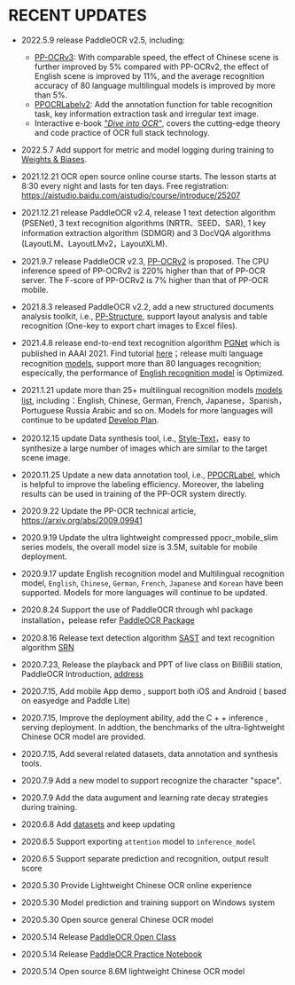 # RECENT UPDATES
- 2022.5.9 release PaddleOCR v2.5, including:
    - [PP-OCRv3](./ppocr_introduction_en.md#pp-ocrv3): With comparable speed, the effect of Chinese scene is further improved by 5% compared with PP-OCRv2, the effect of English scene is improved by 11%, and the average recognition accuracy of 80 language multilingual models is improved by more than 5%.
    - [PPOCRLabelv2](https://github.com/PFCCLab/PPOCRLabel/blob/main/README.md): Add the annotation function for table recognition task, key information extraction task and irregular text image.
    - Interactive e-book [*"Dive into OCR"*](./ocr_book_en.md), covers the cutting-edge theory and code practice of OCR full stack technology.
- 2022.5.7 Add support for metric and model logging during training to [Weights & Biases](https://docs.wandb.ai/).
- 2021.12.21 OCR open source online course starts. The lesson starts at 8:30 every night and lasts for ten days. Free registration: https://aistudio.baidu.com/aistudio/course/introduce/25207
- 2021.12.21 release PaddleOCR v2.4, release 1 text detection algorithm (PSENet), 3 text recognition algorithms (NRTR、SEED、SAR), 1 key information extraction algorithm (SDMGR) and 3 DocVQA algorithms (LayoutLM、LayoutLMv2，LayoutXLM).
- 2021.9.7 release PaddleOCR v2.3, [PP-OCRv2](#PP-OCRv2) is proposed. The CPU inference speed of PP-OCRv2 is 220% higher than that of PP-OCR server. The F-score of PP-OCRv2 is 7% higher than that of PP-OCR mobile.
- 2021.8.3 released PaddleOCR v2.2, add a new structured documents analysis toolkit, i.e., [PP-Structure](https://github.com/PaddlePaddle/PaddleOCR/blob/release/2.2/ppstructure/README.md), support layout analysis and table recognition (One-key to export chart images to Excel files).
- 2021.4.8 release end-to-end text recognition algorithm [PGNet](https://www.aaai.org/AAAI21Papers/AAAI-2885.WangP.pdf) which is published in AAAI 2021. Find tutorial [here](https://github.com/PaddlePaddle/PaddleOCR/blob/release/2.1/doc/doc_en/pgnet_en.md)；release multi language recognition [models](https://github.com/PaddlePaddle/PaddleOCR/blob/release/2.1/doc/doc_en/multi_languages_en.md), support more than 80 languages recognition; especically, the performance of [English recognition model](https://github.com/PaddlePaddle/PaddleOCR/blob/release/2.1/doc/doc_en/models_list_en.md#English) is Optimized.

- 2021.1.21 update more than 25+ multilingual recognition models [models list](./models_list_en.md), including：English, Chinese, German, French, Japanese，Spanish，Portuguese Russia Arabic and so on.  Models for more languages will continue to be updated [Develop Plan](https://github.com/PaddlePaddle/PaddleOCR/issues/1048).
- 2020.12.15 update Data synthesis tool, i.e., [Style-Text](https://github.com/PFCCLab/StyleText/blob/main/README.md)，easy to synthesize a large number of images which are similar to the target scene image.
- 2020.11.25 Update a new data annotation tool, i.e., [PPOCRLabel](https://github.com/PFCCLab/PPOCRLabel/blob/main/README.md), which is helpful to improve the labeling efficiency. Moreover, the labeling results can be used in training of the PP-OCR system directly.
- 2020.9.22 Update the PP-OCR technical article, https://arxiv.org/abs/2009.09941
- 2020.9.19 Update the ultra lightweight compressed ppocr_mobile_slim series models, the overall model size is 3.5M, suitable for mobile deployment.
- 2020.9.17 update English recognition model and Multilingual recognition model, `English`, `Chinese`, `German`, `French`, `Japanese` and `Korean` have been supported. Models for more languages will continue to be updated.
- 2020.8.24 Support the use of PaddleOCR through whl package installation，pelease refer  [PaddleOCR Package](https://github.com/PaddlePaddle/PaddleOCR/blob/develop/doc/doc_en/whl_en.md)
- 2020.8.16 Release text detection algorithm [SAST](https://arxiv.org/abs/1908.05498) and text recognition algorithm [SRN](https://arxiv.org/abs/2003.12294)
- 2020.7.23, Release the playback and PPT of live class on BiliBili station, PaddleOCR Introduction, [address](https://aistudio.baidu.com/aistudio/course/introduce/1519)
- 2020.7.15, Add mobile App demo , support both iOS and  Android  ( based on easyedge and Paddle Lite)
- 2020.7.15, Improve the  deployment ability, add the C + +  inference , serving deployment. In addtion, the benchmarks of the ultra-lightweight Chinese OCR model are provided.
- 2020.7.15, Add several related datasets, data annotation and synthesis tools.
- 2020.7.9 Add a new model to support recognize the  character "space".
- 2020.7.9 Add the data augument and learning rate decay strategies during training.
- 2020.6.8 Add [datasets](dataset/datasets_en.md) and keep updating
- 2020.6.5 Support exporting `attention` model to `inference_model`
- 2020.6.5 Support separate prediction and recognition, output result score
- 2020.5.30 Provide Lightweight Chinese OCR online experience
- 2020.5.30 Model prediction and training support on Windows system
- 2020.5.30 Open source general Chinese OCR model
- 2020.5.14 Release [PaddleOCR Open Class](https://www.bilibili.com/video/BV1nf4y1U7RX?p=4)
- 2020.5.14 Release [PaddleOCR Practice Notebook](https://aistudio.baidu.com/aistudio/projectdetail/467229)
- 2020.5.14 Open source 8.6M lightweight Chinese OCR model
